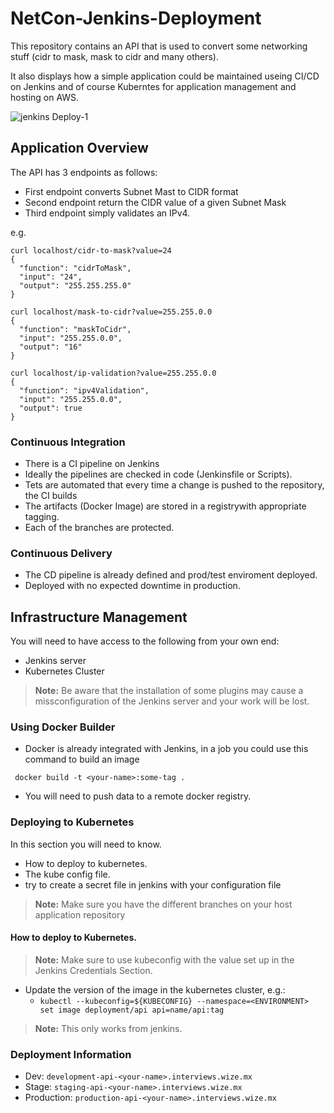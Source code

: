 # NetCon-Jenkins-Deployment

This repository contains an API that is used to convert some networking stuff (cidr to mask, mask to cidr and many others). 

It also displays how a simple application could be maintained useing CI/CD on Jenkins and of course Kuberntes for application management and hosting on AWS. 

![jenkins Deploy-1](https://user-images.githubusercontent.com/47984109/119967755-9c22cc00-bfa4-11eb-82e3-247eed3aeaa9.png)


## Application Overview

The API has 3 endpoints as follows:
- First endpoint converts Subnet Mast to CIDR format
- Second endpoint return the CIDR value of a given Subnet Mask
- Third endpoint simply validates an IPv4.

e.g.

```
curl localhost/cidr-to-mask?value=24
{
  "function": "cidrToMask",
  "input": "24",
  "output": "255.255.255.0"
}
```

```
curl localhost/mask-to-cidr?value=255.255.0.0
{
  "function": "maskToCidr",
  "input": "255.255.0.0",
  "output": "16"
}

```

```
curl localhost/ip-validation?value=255.255.0.0
{
  "function": "ipv4Validation",
  "input": "255.255.0.0",
  "output": true
}

```

### Continuous Integration
  * There is a CI pipeline on Jenkins
  * Ideally the pipelines are checked in code (Jenkinsfile or Scripts).
  * Tets are automated that every time a change is pushed to the repository, the CI builds
  * The artifacts (Docker Image) are stored in a registrywith appropriate tagging.
  * Each of the branches are protected.
  
### Continuous Delivery

  * The CD pipeline is already defined and prod/test enviroment deployed.
  * Deployed with no expected downtime in production.

## Infrastructure Management

  You will need to have access to the following from your own end:

  * Jenkins server
  * Kubernetes Cluster


> **Note:** Be aware that the installation of some plugins may cause a missconfiguration of the Jenkins server and your work will be lost.

### Using Docker Builder
  * Docker is already integrated with Jenkins, in a job you could use this
  command to build an image

```
 docker build -t <your-name>:some-tag .
```

  * You will need to push data to a remote docker registry. 

### Deploying to Kubernetes

In this section you will need to know.

  * How to deploy to kubernetes.
  * The kube config file.
  * try to create a secret file in jenkins with your configuration file

> **Note:** Make sure you have the different branches on your host application repository


#### How to deploy to Kubernetes.

> **Note:** Make sure to use kubeconfig with the value set up in the
> Jenkins Credentials Section.

  * Update the version of the image in the kubernetes cluster, e.g.:
    - `kubectl --kubeconfig=${KUBECONFIG} --namespace=<ENVIRONMENT>
    set image deployment/api api=name/api:tag`

> **Note:** This only works from jenkins.

### Deployment Information

* Dev: `development-api-<your-name>.interviews.wize.mx`
* Stage: `staging-api-<your-name>.interviews.wize.mx`
* Production: `production-api-<your-name>.interviews.wize.mx`

